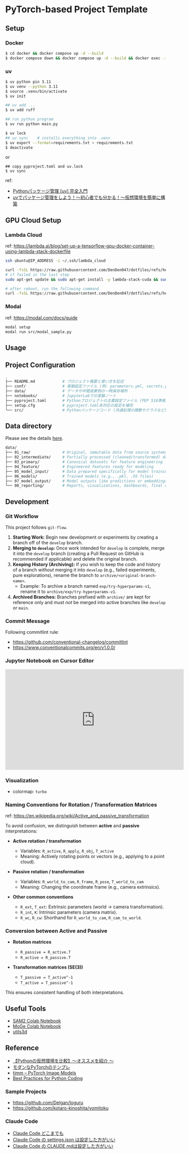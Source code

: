 # PyTorch-based Project Template

## Setup

### Docker
```bash
$ cd docker && docker compose up -d --build
$ docker compose down && docker compose up -d --build && docker exec -it [container_name] bash
```

### uv
```bash
$ uv python pin 3.11
$ uv venv --python 3.11
$ source .venv/bin/activate
$ uv init

## uv add ...
$ uv add ruff

## run python program
$ uv run python main.py

$ uv lock
## uv sync    # installs everything into .venv
$ uv export --format=requirements.txt > requirements.txt
$ deactivate
```

or

```
## copy pyproject.toml and uv.lock
$ uv sync
```

ref:
- [Pythonパッケージ管理 [uv] 完全入門](https://speakerdeck.com/mickey_kubo/pythonpatukeziguan-li-uv-wan-quan-ru-men)
- [uvでパッケージ管理をしよう！〜初心者でも分かる！〜仮想環境を簡単に構築](https://youtu.be/VgH1GKSCXJQ?si=B-o0UPSoZjrfkHTY)

## GPU Cloud Setup

### Lambda Cloud

ref: https://lambda.ai/blog/set-up-a-tensorflow-gpu-docker-container-using-lambda-stack-dockerfile

```bash
ssh ubuntu@IP_ADDRESS -i ~/.ssh/lambda_cloud
```

```bash
curl -fsSL https://raw.githubusercontent.com/DenDen047/dotfiles/refs/heads/master/setup_scripts/lambda_cloud1.sh | bash
# if failed in the last step
sudo apt-get update && sudo apt-get install -y lambda-stack-cuda && sudo reboot

# after reboot, run the following command
curl -fsSL https://raw.githubusercontent.com/DenDen047/dotfiles/refs/heads/master/setup_scripts/lambda_cloud2.sh | bash
```

### Modal

ref: https://modal.com/docs/guide

```bash
modal setup
modal run src/modal_sample.py
```

## Usage

## Project Configuration

```bash
.
├── README.md            # プロジェクト概要と使い方を記述
├── conf/                # 実験設定ファイル (例: parameters.yml, secrets.yml)
├── data/                # データや中間成果物の一時保存場所
├── notebooks/           # JupyterLabでの実験ノート
├── pyproject.toml       # Pythonプロジェクトの主要設定ファイル (PEP 518準拠)
├── setup.cfg            # pyproject.toml未対応の設定を補完
└── src/                 # Pythonパッケージコード (共通処理の関数やクラスなど)
```

## Data directory

Please see the details [here](https://docs.kedro.org/en/stable/faq/faq.html#what-is-data-engineering-convention).

```bash
data/
├── 01_raw/              # Original, immutable data from source systems
├── 02_intermediate/     # Partially processed (cleaned/transformed) data
├── 03_primary/          # Canonical datasets for feature engineering
├── 04_feature/          # Engineered features ready for modeling
├── 05_model_input/      # Data prepared specifically for model training
├── 06_models/           # Trained models (e.g., .pkl, .h5 files)
├── 07_model_output/     # Model outputs like predictions or embeddings
└── 08_reporting/        # Reports, visualizations, dashboards, final outputs
```

## Development

### Git Workflow

This project follows `git-flow`.

1.  **Starting Work:** Begin new development or experiments by creating a branch off of the `develop` branch.
2.  **Merging to `develop`:** Once work intended for `develop` is complete, merge it into the `develop` branch (creating a Pull Request on GitHub is recommended if applicable) and delete the original branch.
3.  **Keeping History (Archiving):** If you wish to keep the code and history of a branch *without* merging it into `develop` (e.g., failed experiments, pure explorations), rename the branch to `archive/<original-branch-name>`.
    * Example: To archive a branch named `exp/try-hyperparams-v1`, rename it to `archive/exp/try-hyperparams-v1`.
4.  **Archived Branches:** Branches prefixed with `archive/` are kept for reference only and must *not* be merged into active branches like `develop` or `main`.

### Commit Message

Following commitlint rule:
- https://github.com/conventional-changelog/commitlint
- https://www.conventionalcommits.org/en/v1.0.0/

### Jupyter Notebook on Cursor Editor

<iframe width="560" height="315" src="https://www.youtube.com/embed/eOSfeBIBzr0?si=MFjxL47thNJGC1SN" title="YouTube video player" frameborder="0" allow="accelerometer; autoplay; clipboard-write; encrypted-media; gyroscope; picture-in-picture; web-share" referrerpolicy="strict-origin-when-cross-origin" allowfullscreen></iframe>

### Visualization

- colormap: `turbo`

### Naming Conventions for Rotation / Transformation Matrices
ref: https://en.wikipedia.org/wiki/Active_and_passive_transformation

To avoid confusion, we distinguish between **active** and **passive** interpretations:

- **Active rotation / transformation**  
  - Variables: `R_active`, `R_apply`, `R_obj`, `T_active`  
  - Meaning: Actively rotating points or vectors (e.g., applying to a point cloud).

- **Passive rotation / transformation**  
  - Variables: `R_world_to_cam`, `R_frame`, `R_pose`, `T_world_to_cam`  
  - Meaning: Changing the coordinate frame (e.g., camera extrinsics).

- **Other common conventions**  
  - `R_ext`, `T_ext`: Extrinsic parameters (world → camera transformation).  
  - `R_int`, `K`: Intrinsic parameters (camera matrix).  
  - `R_wc`, `R_cw`: Shorthand for `R_world_to_cam`, `R_cam_to_world`.

### Conversion between Active and Passive

- **Rotation matrices**  
  - `R_passive = R_active.T`  
  - `R_active = R_passive.T`

- **Transformation matrices (SE(3))**  
  - `T_passive = T_active^-1`  
  - `T_active = T_passive^-1`

This ensures consistent handling of both interpretations.

## Useful Tools

- [SAM2 Colab Notebook](https://colab.research.google.com/drive/1q-_LLIBZ-WW64VRzJ9fSVYDBOvADvWkW?usp=sharing)
- [MoGe Colab Notebook](https://colab.research.google.com/drive/1reb8Hn_0N7N3i1LgXbMhm7LkaDcA4CKj?usp=sharing&authuser=1#scrollTo=tTDZf8kR7_nV)
- [utils3d](https://github.com/EasternJournalist/utils3d)

## Reference

- [【Pythonの仮想環境を比較】〜オススメを紹介 〜](https://youtu.be/r4SkIhQThe0?si=kziY5m9s05gCk9Hx)
- [モダンなPyTorchのテンプレ](https://zenn.dev/dena/articles/6f04641801b387)
- [timm – PyTorch Image Models](https://huggingface.co/timm)
- [Best Practices for Python Coding](https://cyberagentailab.github.io/BestPracticesForPythonCoding/)

### Sample Projects

- https://github.com/Delgan/loguru
- https://github.com/kotaro-kinoshita/yomitoku

### Claude Code

- [Claude Code どこまでも](https://speakerdeck.com/nwiizo/claude-everywhere)
- [Claude Code の settings.json は設定した方がいい](https://syu-m-5151.hatenablog.com/entry/2025/06/05/134147)
- [Claude Code の CLAUDE.mdは設定した方がいい](https://syu-m-5151.hatenablog.com/entry/2025/06/06/190847)
